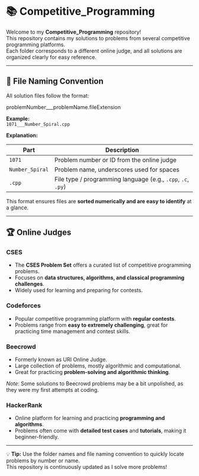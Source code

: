 # 📚 Competitive_Programming

Welcome to my **Competitive_Programming** repository!  
This repository contains my solutions to problems from several competitive programming platforms.  
Each folder corresponds to a different online judge, and all solutions are organized clearly for easy reference. 

---

## 📄 File Naming Convention

All solution files follow the format:

problemNumber___problemName.fileExtension

**Example:**  
`1071___Number_Spiral.cpp`

**Explanation:**

| Part                    | Description                                                      |
|-------------------------|------------------------------------------------------------------|
| `1071`                  | Problem number or ID from the online judge                       |
| `Number_Spiral`         | Problem name, underscores used for spaces                        |
| `.cpp`                  | File type / programming language (e.g., `.cpp`, `.c`, `.py`)     |

This format ensures files are **sorted numerically and are easy to identify** at a glance.

---

## 🏆 Online Judges 

### **CSES**
- The **CSES Problem Set** offers a curated list of competitive programming problems.  
- Focuses on **data structures, algorithms, and classical programming challenges**.  
- Widely used for learning and preparing for contests.

### **Codeforces**
- Popular competitive programming platform with **regular contests**.  
- Problems range from **easy to extremely challenging**, great for practicing time management and contest skills.

### **Beecrowd**
- Formerly known as URI Online Judge.  
- Large collection of problems, mostly algorithmic and computational.  
- Great for practicing **problem-solving and algorithmic thinking**.

*Note*: Some solutions to Beecrowd problems may be a bit unpolished, as they were my first attempts at coding. 

### **HackerRank**
- Online platform for learning and practicing **programming and algorithms**.  
- Problems often come with **detailed test cases** and **tutorials**, making it beginner-friendly.  

---

💡 **Tip:** Use the folder names and file naming convention to quickly locate problems by number or name.  
This repository is continuously updated as I solve more problems!
